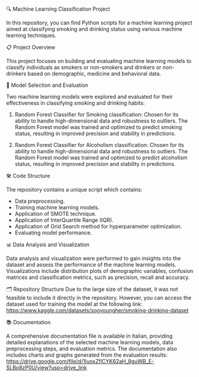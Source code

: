 🔍 Machine Learning Classification Project

In this repository, you can find Python scripts for a machine learning project aimed at classifying smoking and drinking status using various machine learning techniques.

📋 Project Overview

This project focuses on building and evaluating machine learning models to classify individuals as smokers or non-smokers and drinkers or non-drinkers based on demographic, medicine and behavioral data.

🔬 Model Selection and Evaluation

Two machine learning models were explored and evaluated for their effectiveness in classifying smoking and drinking habits:

1. Random Forest Classifier for Smoking classification: Chosen for its ability to handle high-dimensional data and robustness to outliers. The Random Forest model was trained and optimized to predict smoking status, resulting in improved precision and stability in predictions.

2. Random Forest Classifier for Alcoholism classification: Chosen for its ability to handle high-dimensional data and robustness to outliers. The Random Forest model was trained and optimized to predict alcoholism status, resulting in improved precision and stability in predictions.

🛠️ Code Structure

The repository contains a unique script which contains:

- Data preprocessing.
- Training machine learning models.
- Application of SMOTE technique.
- Application of InterQuartile Range (IQR).
- Application of Grid Search method for hyperparameter optimization.
- Evaluating model performance.

📊 Data Analysis and Visualization

Data analysis and visualization were performed to gain insights into the dataset and assess the performance of the machine learning models. 
Visualizations include distribution plots of demographic variables, confusion matrices and classification metrics, such as precision, recall and accuracy.

🗂️ Repository Structure
Due to the large size of the dataset, it was not feasible to include it directly in the repository. 
However, you can access the dataset used for training the model at the following link: https://www.kaggle.com/datasets/sooyoungher/smoking-drinking-dataset

📚 Documentation

A comprehensive documentation file is available in Italian, providing detailed explanations of the selected machine learning models, data preprocessing steps, and evaluation metrics. The documentation also includes charts and graphs generated from the evaluation results:
https://drive.google.com/file/d/1IuoxZflCYK62aH_8guWB_E-SLBo8zP0U/view?usp=drive_link


